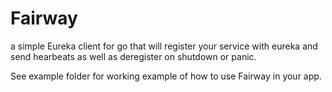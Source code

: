 # Fairway

a simple Eureka client for go that will register your service with eureka and send hearbeats as well as deregister on shutdown or panic. 

See example folder for working example of how to use Fairway in your app.
